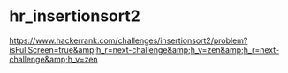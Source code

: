 # hr_insertionsort2
https://www.hackerrank.com/challenges/insertionsort2/problem?isFullScreen=true&amp;h_r=next-challenge&amp;h_v=zen&amp;h_r=next-challenge&amp;h_v=zen
